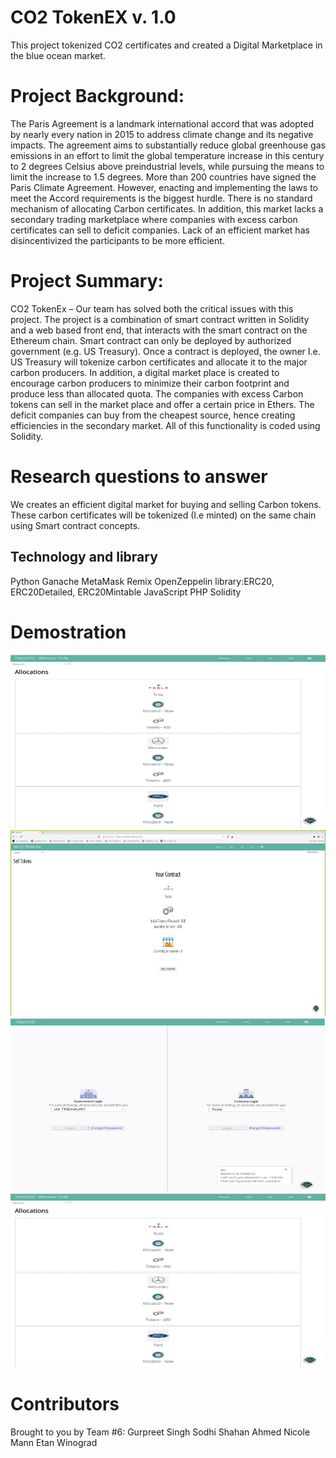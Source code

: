 # CO2 TokenEX v. 1.0
This project tokenized CO2 certificates and created a Digital Marketplace in the blue ocean market.

# Project Background: 
The Paris Agreement is a landmark international accord that was adopted by nearly every nation in 2015 to address climate change and its negative impacts. The agreement aims to substantially reduce global greenhouse gas emissions in an effort to limit the global temperature increase in this century to 2 degrees Celsius above preindustrial levels, while pursuing the means to limit the increase to 1.5 degrees.
 More than 200 countries have signed the Paris Climate Agreement. However, enacting and implementing the laws to meet the Accord requirements is the biggest hurdle. There is no standard mechanism of allocating Carbon certificates. In addition, this market lacks a secondary trading marketplace where companies with excess carbon certificates can sell to deficit companies. Lack of an efficient market has disincentivized the participants to be more efficient. 

 # Project Summary:
CO2 TokenEx – Our team has solved both the critical issues with this project. The project is a combination of smart contract written in Solidity and a web based front end, that interacts with the smart contract on the Ethereum chain. 
Smart contract can only be deployed by authorized government (e.g. US Treasury). Once a contract is deployed, the owner I.e. US Treasury will tokenize carbon certificates and allocate it to the major carbon producers. 
In addition, a digital market place is created to encourage carbon producers to minimize their carbon footprint and produce less than allocated quota. The companies with excess Carbon tokens can sell in the market place and offer a certain price in Ethers. The deficit companies can buy from the cheapest source, hence creating efficiencies in the secondary market. All of this functionality is coded using Solidity. 
# Research questions to answer
We creates an efficient digital market for buying and selling Carbon tokens. These carbon certificates will be tokenized (I.e minted) on the same chain using Smart contract concepts.  

## Technology and library
Python
Ganache
MetaMask
Remix
OpenZeppelin library:ERC20, ERC20Detailed, ERC20Mintable
JavaScript
PHP
Solidity

# Demostration
![alt text](https://github.com/gurpreetsodhi/Columbia_Fintech_Project3/blob/master/Picture4.png?raw=true)
![alt text](https://github.com/gurpreetsodhi/Columbia_Fintech_Project3/blob/master/Picture2.png?raw=true)
![alt text](https://github.com/gurpreetsodhi/Columbia_Fintech_Project3/blob/master/Picture3.png?raw=true)
![alt text](https://github.com/gurpreetsodhi/Columbia_Fintech_Project3/blob/master/Picture4.png?raw=true)
# Contributors
Brought to you by Team #6:
Gurpreet Singh Sodhi
Shahan Ahmed
Nicole Mann
Etan Winograd


